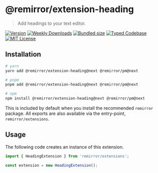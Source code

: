 # @remirror/extension-heading

> Add headings to your text editor.

[![Version][version]][npm] [![Weekly Downloads][downloads-badge]][npm] [![Bundled size][size-badge]][size] [![Typed Codebase][typescript]](#) [![MIT License][license]](#)

[version]: https://flat.badgen.net/npm/v/@remirror/extension-heading/next
[npm]: https://npmjs.com/package/@remirror/extension-heading/v/next
[license]: https://flat.badgen.net/badge/license/MIT/purple
[size]: https://bundlephobia.com/result?p=@remirror/extension-heading@next
[size-badge]: https://flat.badgen.net/bundlephobia/minzip/@remirror/extension-heading@next
[typescript]: https://flat.badgen.net/badge/icon/TypeScript?icon=typescript&label
[downloads-badge]: https://badgen.net/npm/dw/@remirror/extension-heading/red?icon=npm

## Installation

```bash
# yarn
yarn add @remirror/extension-heading@next @remirror/pm@next

# pnpm
pnpm add @remirror/extension-heading@next @remirror/pm@next

# npm
npm install @remirror/extension-heading@next @remirror/pm@next
```

This is included by default when you install the recommended `remirror` package. All exports are also available via the entry-point, `remirror/extensions`.

## Usage

The following code creates an instance of this extension.

```ts
import { HeadingExtension } from 'remirror/extensions';

const extension = new HeadingExtension();
```
